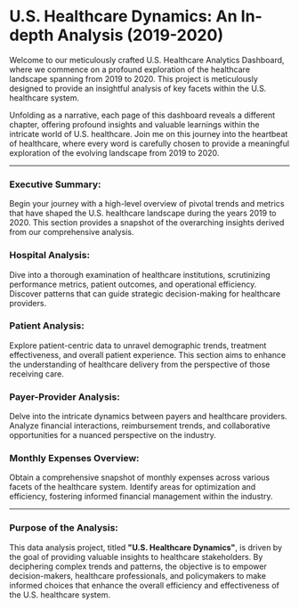 # U.S. Healthcare Dynamics: An In-depth Analysis (2019-2020)

Welcome to our meticulously crafted U.S. Healthcare Analytics Dashboard, where we commence on a profound exploration of the healthcare landscape spanning from 2019 to 2020. This project is meticulously designed to provide an insightful analysis of key facets within the U.S. healthcare system. 

Unfolding as a narrative, each page of this dashboard reveals a different chapter, offering profound insights and valuable learnings within the intricate world of U.S. healthcare. Join me on this journey into the heartbeat of healthcare, where every word is carefully chosen to provide a meaningful exploration of the evolving landscape from 2019 to 2020.

---

### Executive Summary:
Begin your journey with a high-level overview of pivotal trends and metrics that have shaped the U.S. healthcare landscape during the years 2019 to 2020. This section provides a snapshot of the overarching insights derived from our comprehensive analysis.

### Hospital Analysis:
Dive into a thorough examination of healthcare institutions, scrutinizing performance metrics, patient outcomes, and operational efficiency. Discover patterns that can guide strategic decision-making for healthcare providers.

### Patient Analysis:
Explore patient-centric data to unravel demographic trends, treatment effectiveness, and overall patient experience. This section aims to enhance the understanding of healthcare delivery from the perspective of those receiving care.

### Payer-Provider Analysis:
Delve into the intricate dynamics between payers and healthcare providers. Analyze financial interactions, reimbursement trends, and collaborative opportunities for a nuanced perspective on the industry.

### Monthly Expenses Overview:
Obtain a comprehensive snapshot of monthly expenses across various facets of the healthcare system. Identify areas for optimization and efficiency, fostering informed financial management within the industry.

---

### Purpose of the Analysis:
This data analysis project, titled **"U.S. Healthcare Dynamics"**, is driven by the goal of providing valuable insights to healthcare stakeholders. By deciphering complex trends and patterns, the objective is to empower decision-makers, healthcare professionals, and policymakers to make informed choices that enhance the overall efficiency and effectiveness of the U.S. healthcare system.
